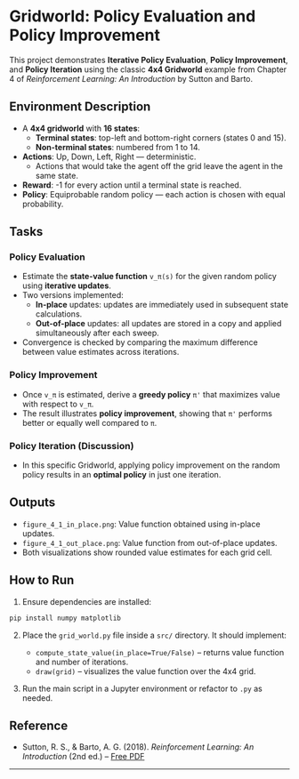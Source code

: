 # Gridworld: Policy Evaluation and Policy Improvement

This project demonstrates **Iterative Policy Evaluation**, **Policy Improvement**, and **Policy Iteration** using the classic **4x4 Gridworld** example from Chapter 4 of *Reinforcement Learning: An Introduction* by Sutton and Barto.

## Environment Description

- A **4x4 gridworld** with **16 states**:
  - **Terminal states**: top-left and bottom-right corners (states 0 and 15).
  - **Non-terminal states**: numbered from 1 to 14.
- **Actions**: Up, Down, Left, Right — deterministic.
  - Actions that would take the agent off the grid leave the agent in the same state.
- **Reward**: -1 for every action until a terminal state is reached.
- **Policy**: Equiprobable random policy — each action is chosen with equal probability.

## Tasks

### Policy Evaluation
- Estimate the **state-value function** `v_π(s)` for the given random policy using **iterative updates**.
- Two versions implemented:
  - **In-place** updates: updates are immediately used in subsequent state calculations.
  - **Out-of-place** updates: all updates are stored in a copy and applied simultaneously after each sweep.
- Convergence is checked by comparing the maximum difference between value estimates across iterations.

### Policy Improvement
- Once `v_π` is estimated, derive a **greedy policy** `π'` that maximizes value with respect to `v_π`.
- The result illustrates **policy improvement**, showing that `π'` performs better or equally well compared to `π`.

###  Policy Iteration (Discussion)
- In this specific Gridworld, applying policy improvement on the random policy results in an **optimal policy** in just one iteration.

## Outputs

- `figure_4_1_in_place.png`: Value function obtained using in-place updates.
- `figure_4_1_out_place.png`: Value function from out-of-place updates.
- Both visualizations show rounded value estimates for each grid cell.

## How to Run

1. Ensure dependencies are installed:
```bash
pip install numpy matplotlib
```

2. Place the `grid_world.py` file inside a `src/` directory. It should implement:
   - `compute_state_value(in_place=True/False)` – returns value function and number of iterations.
   - `draw(grid)` – visualizes the value function over the 4x4 grid.

3. Run the main script in a Jupyter environment or refactor to `.py` as needed.

## Reference

- Sutton, R. S., & Barto, A. G. (2018). *Reinforcement Learning: An Introduction* (2nd ed.) – [Free PDF](http://incompleteideas.net/book/RLbook2020.pdf)

---

